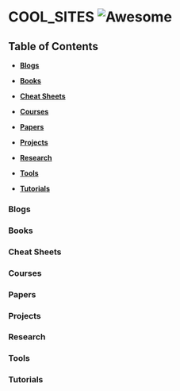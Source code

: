 # COOL_SITES ![Awesome](https://cdn.rawgit.com/sindresorhus/awesome/d7305f38d29fed78fa85652e3a63e154dd8e8829/media/badge.svg)

## Table of Contents

* **[Blogs](#blogs)**

* **[Books](#books)**

* **[Cheat Sheets](#cheat-sheets)**

* **[Courses](#courses)**

* **[Papers](#papers)**

* **[Projects](#projects)**

* **[Research](#research)**

* **[Tools](#tools)**

* **[Tutorials](#tutorials)**

### Blogs

### Books

### Cheat Sheets

### Courses

### Papers

### Projects

### Research

### Tools

### Tutorials
